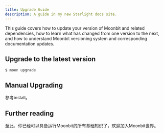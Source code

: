 ```yaml
---
title: Upgrade Guide
description: A guide in my new Starlight docs site.
---
```


This guide covers how to update your version of Moonbit and related dependencies, how to learn what has changed from one version to the next, and how to understand Moonbit versioning system and corresponding documentation updates.


## Upgrade to the latest version

```
$ moon upgrade
```

## Manual Upgrading

参考install。


## Further reading

至此，你已经可以具备运行Moonbit的所有基础知识了，欢迎加入Moonbit世界。